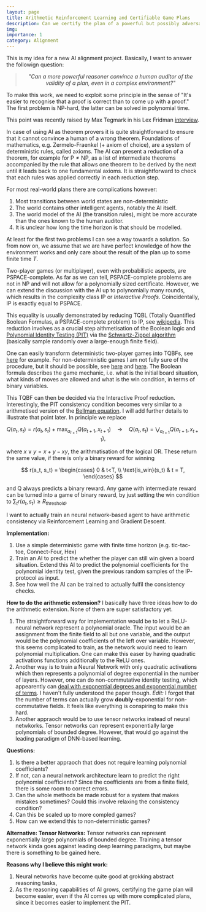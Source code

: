 ```yaml
---
layout: page
title: Arithmetic Reinforcement Learning and Certifiable Game Plans
description: Can we certify the plan of a powerful but possibly adversarial AI?
img:
importance: 1
category: Alignment
---
```



This is my idea for a new AI alignment project. Basically, I want to answer the followign question:

<blockquote style="text-align:center; font-style:italic; color:#333;">
  "Can a more powerful reasoner convince a human auditor of the validity of a plan, even in a complex environment?"
</blockquote>

To make this work, we need to exploit some principle in the sense of "It's easier to recognise that a proof is correct than to come up with a proof." The first problem is $\mathsf{NP}$-hard, the latter can be solved in polynomial time.

This point was recently raised by Max Tegmark in his Lex Fridman [interview](https://www.youtube.com/watch?v=VcVfceTsD0A&t=1h44m30s).

In case of using AI as theorem provers it is quite straightforward to ensure that it cannot convince a human of a wrong theorem. Foundations of mathematics, e.g. Zermelo-Fraenkel (+ axiom of choice), are a system of deterministic rules, called axioms. The AI can present a reduction of a theorem, for example for $\mathsf{P}\neq\mathsf{NP}$, as a list of intermediate theorems accompanied by the rule that allows one theorem to be derived by the next until it leads back to one fundamental axioms. It is straightforward to check that each rules was applied correctly in each reduction step.

For most real-world plans there are complications however:
1. Most transitions between world states are non-deterministic
1. The world contains other intelligent agents, notably the AI itself.
1. The world model of the AI (the transition rules), might be more accurate than the ones known to the human auditor.
1. It is unclear how long the time horizon is that should be modelled.

At least for the first two problems I can see a way towards a solution. So from now on, we assume that we are have perfect knowledge of how the environment works and only care about the result of the plan up to some finite time $T$.

Two-player games (or multiplayer), even with probabilistic aspects, are $\mathsf{PSPACE}$-complete. As far as we can tell, $\mathsf{PSPACE}$-complete problems are not in $\mathsf{NP}$ and will not allow for a polynomially sized certificate.
However, we can extend the discussion with the AI up to polynomially many rounds, which results in the complexity class $\mathsf{IP}$ or *Interactive Proofs*. Coincidentally, $\mathsf{IP}$ is exactly equal to $\mathsf{PSPACE}$.

This equality is usually demonstrated by reducing TQBL (Totally Quantified Boolean Formulas, a $\mathsf{PSPACE}$-complete problem) to $\mathsf{IP}$, see [wikipedia](https://en.wikipedia.org/wiki/IP_(complexity)#TQBF_is_a_member_of_IP). This reduction involves as a crucial step aithmetisation of the Boolean logic and [Polynomial Identity Testing (PIT)](https://en.wikipedia.org/wiki/Polynomial_identity_testing) via the [Schwartz-Zippel algorithm](https://en.wikipedia.org/wiki/Schwartz%E2%80%93Zippel_lemma) (basically sample randomly over a large-enough finite field).

One can easily transform deterministic two-player games into TQBFs, see [here](https://scholar.google.com/scholar?hl=en&as_sdt=0%2C5&q=Encoding+Connect-4+using+Quantified+Boolean+Formulae+Ian+P+Gent+and+Andrew+G+D+Rowley&btnG=) for example. For non-deterministic games I am not fully sure of the procedure, but it should be possible, see [here](https://www.google.com/url?sa=t&rct=j&q=&esrc=s&source=web&cd=&ved=2ahUKEwjBh_md2O3-AhXB4KQKHSpDA9g4FBAWegQICRAB&url=https%3A%2F%2Fwww.fi.muni.cz%2Fusr%2Fkucera%2Fpapers%2Fqest07.ps&usg=AOvVaw26TwTX8w9Em1wC-UHHo5Wu) and [here](https://research-explorer.ista.ac.at/download/3846/5897/a_survey_of_stochastic_omega-regular_games.pdf). The Boolean formula describes the game mechanic, i.e. what is the initial board situation, what kinds of moves are allowed and what is the win condition, in terms of binary variables.

This TQBF can then be decided via the Interactive Proof reduction. Interestingly, the PIT consistency condition becomes very similar to a arithmetised version of the [Bellman equation](https://en.wikipedia.org/wiki/Bellman_equation). I will add further details to illustrate that point later.
In principle we replace

$$
 Q(a_t, s_t) = r(a_t, s_t) + \max_{a_{t+1}} Q(a_{t+1}, x_{t+1}) \quad\rightarrow\quad Q(a_t, s_t) = \bigvee_{a_{t+1}} Q(a_{t+1}, x_{t+1}),
$$

where $x \lor y = x + y - xy$, the arithmatisation of the logical OR.
These return the same value, if there is only a binary reward for winning

$$
r(a_t, s_t) = \begin{cases} 0 & t<T, \\ \text{is_win}(s_t) & t = T, \end{cases}
$$

and Q always predicts a binary reward. Any game with intermediate reward can be turned into a game of binary reward, by just setting the win condition to $\sum_t r(a_t,s_t) \geq R_{\text{threshold}}$.

I want to actually train an neural network-based agent to have arithmetic consistency via Reinforcement Learning and Gradient Descent.


**Implementation:**
1. Use a simple deterministic game with finite time horizon (e.g. tic-tac-toe, Connect-Four, Hex)
1. Train an AI to predict the whether the player can still win given a board situation. Extend this AI to predict the polynomial coefficients for the polynomial identity test, given the previous random samples of the $\mathsf{IP}$-protocol as input.
1. See how well the AI can be trained to actually fulfil the consistency checks.

**How to do the arithmetic extension?**
I basically have three ideas how to do the arithmetic extension. None of them are super satisfactory yet.

1. The straightforward way for implementation would be to let a ReLU-neural network represent a polynomial oracle. The input would be an  assignment from the finite field to all but one variable, and the output would be the polynomial coefficients of the left over variable.
However, this seems complicated to train, as the network would need to learn polynomial multiplication. One can make this easer by having quadratic activations functions additionally to the ReLU ones.
1. Another way is to train a Neural Network with only quadratic activations which then represents a polynomial of degree exponential in the number of layers. However, one can do non-commutative identity testing, which appearently can [deal with exponential degrees and exponential number of terms](https://arxiv.org/pdf/1606.00596.pdf). I haven't fully understood the paper though. *Edit:* I forgot that the number of terms can actually grow **doubly**-exponential for non-commutative fields. It feels like everything is conspiring to make this hard.
1. Another appraoch would be to use tensor networks instead of neural netwkorks. Tensor networks can represent exponentially large polynomials of bounded degree. However, that would go against the leading paradigm of DNN-based learning.


**Questions:**
1. Is there a better appraoch that does not require learning polynomial coefficients?
1. If not, can a neural network architecture learn to predict the right polynomial coefficients? Since the coefficients are from a finite field, there is some room to correct errors.
1. Can the whole methods be made robust for a system that makes mistakes sometimes? Could this involve relaxing the consistency condition?
1. Can this be scaled up to more compled games?
1. How can we extend this to non-deterministic games?

**Alternative: Tensor Networks:**
Tensor networks can represent exponentially large polynomials of bounded degree. Training a tensor network kinda goes against leading deep learning paradigms, but maybe there is something to be gained here.


**Reasons why I believe this might work:**
1. Neural networks have become quite good at grokking abstract reasoning tasks,
1. As the reasoning capabilities of AI grows, certifying the game plan will become easier, even if the AI comes up with more complicated plans, since it becomes easier to implement the PIT.
